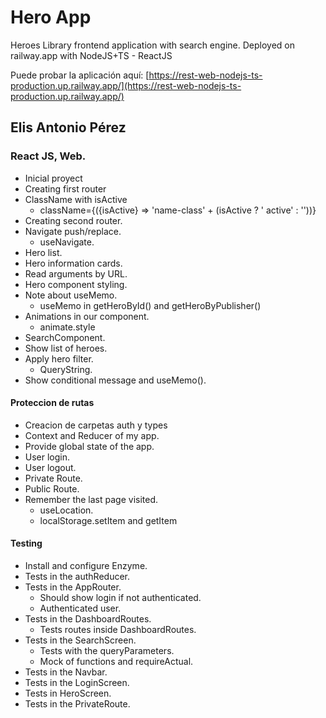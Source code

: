 # Hero App

Heroes Library frontend application with search engine. Deployed on railway.app with NodeJS+TS - ReactJS

Puede probar la aplicación aquí: [https://rest-web-nodejs-ts-production.up.railway.app/](https://rest-web-nodejs-ts-production.up.railway.app/)

## Elis Antonio Pérez

### React JS, Web.

- Inicial proyect
- Creating first router
- ClassName with isActive
  - className={({isActive} => 'name-class' + (isActive ? ' active' : ''))}
- Creating second router.
- Navigate push/replace.
  - useNavigate.
- Hero list.
- Hero information cards.
- Read arguments by URL.
- Hero component styling.
- Note about useMemo.
  - useMemo in getHeroById() and getHeroByPublisher()
- Animations in our component.
  - animate.style
- SearchComponent.
- Show list of heroes.
- Apply hero filter.
  - QueryString.
- Show conditional message and useMemo().

#### Proteccion de rutas
- Creacion de carpetas auth y types
- Context and Reducer of my app.
- Provide global state of the app.
- User login.
- User logout.
- Private Route.
- Public Route.
- Remember the last page visited.
  - useLocation.
  - localStorage.setItem and getItem

#### Testing
- Install and configure Enzyme.
- Tests in the authReducer.
- Tests in the AppRouter.
  - Should show login if not authenticated.
  - Authenticated user.
- Tests in the DashboardRoutes.
  - Tests routes inside DashboardRoutes.
- Tests in the SearchScreen.
  - Tests with the queryParameters.
  - Mock of functions and requireActual.
- Tests in the Navbar.
- Tests in the LoginScreen.
- Tests in HeroScreen.
- Tests in the PrivateRoute.